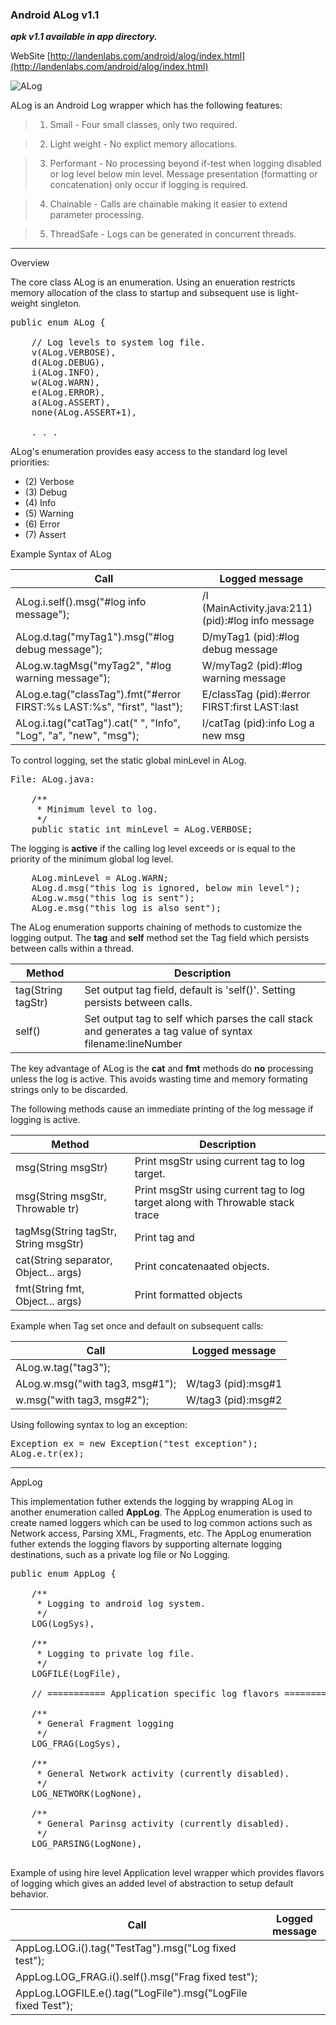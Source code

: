 ### Android ALog v1.1

***apk v1.1  available in app directory.***

WebSite
[http://landenlabs.com/android/alog/index.html](http://landenlabs.com/android/alog/index.html)

![ALog](http://landenlabs.com//android/alog/alog.png)

ALog is an Android Log wrapper which has the following features:

>   1. Small \- Four small classes, only two required.

>   2. Light weight \- No explict memory allocations. 

>   3. Performant \- No processing beyond if-test when logging disabled or 
log level below min level.  Message presentation (formatting or concatenation) 
only occur if logging is required. 

>   4. Chainable \- Calls are chainable making it easier to extend parameter processing. 

>   5. ThreadSafe \- Logs can be generated in concurrent threads.


***
Overview

The core class ALog is an enumeration. Using an enueration restricts memory allocation
of the class to startup and subsequent use is light-weight singleton.

<pre>
public enum ALog {

    // Log levels to system log file.
    v(ALog.VERBOSE),
    d(ALog.DEBUG),
    i(ALog.INFO),
    w(ALog.WARN),
    e(ALog.ERROR),
    a(ALog.ASSERT),
    none(ALog.ASSERT+1),

    . . . 
</pre>

ALog's enumeration provides easy access to the standard log level priorities:
* (2) Verbose    
* (3) Debug
* (4) Info
* (5) Warning
* (6) Error
* (7) Assert

Example Syntax of ALog

Call | Logged message
-----| --------------
ALog.i.self().msg("#log info message");  | /I (MainActivity.java:211)(pid):#log info message
ALog.d.tag("myTag1").msg("#log debug message");  | D/myTag1 (pid):#log debug message
ALog.w.tagMsg("myTag2", "#log warning message"); | W/myTag2 (pid):#log warning message
ALog.e.tag("classTag").fmt("#error FIRST:%s LAST:%s", "first", "last"); | E/classTag (pid):#error FIRST:first LAST:last
ALog.i.tag("catTag").cat(" ", "Info", "Log", "a", "new", "msg"); | I/catTag (pid):info Log a new msg

To control logging, set the static global minLevel in ALog. 

<pre>
File: ALog.java:

    /**
     * Minimum level to log.
     */
    public static int minLevel = ALog.VERBOSE;
</pre>

The logging is <b>active</b> if the calling log level exceeds or is equal to the priority of the minimum global log level.

<pre>
    ALog.minLevel = ALog.WARN;
    ALog.d.msg("this log is ignored, below min level");
    ALog.w.msg("this log is sent");
    ALog.e.msg("this log is also sent");
</pre>

The ALog enumeration supports chaining of methods to customize the logging output. 
The <b>tag</b> and <b>self</b> method set the Tag field which persists between calls within a thread. 

Method | Description
------ | -----------
tag(String tagStr) | Set output tag field, default is 'self()'. Setting persists between calls.
self()      | Set output tag to self which parses the call stack and generates a tag value of syntax filename:lineNumber


The key advantage of ALog is the <b>cat</b> and <b>fmt</b>
methods do <b>no</b> processing unless the log is active. 
This avoids wasting time and memory formating strings only to be discarded.

The following methods cause an immediate printing of the log message if logging is active. 

Method | Description
------ | -----------
msg(String msgStr) | Print msgStr using current tag to log target. 
msg(String msgStr, Throwable tr) | Print msgStr using current tag to log target along with Throwable stack trace
tagMsg(String tagStr, String msgStr) | Print tag  and 
cat(String separator, Object... args) | Print concatenaated objects. 
fmt(String fmt, Object... args) | Print formatted objects

Example when Tag set once and default on subsequent calls:

Call | Logged message
-----| --------------
ALog.w.tag("tag3"); |
ALog.w.msg("with tag3, msg#1"); | W/tag3 (pid):msg#1
w.msg("with tag3, msg#2"); | W/tag3 (pid):msg#2

Using following syntax to log an exception:

<pre>
Exception ex = new Exception("test exception");
ALog.e.tr(ex);
</pre>

***
AppLog


This implementation futher extends the logging by wrapping ALog in another 
enumeration called <b>AppLog</b>.  The AppLog enumeration is used to create named loggers
which can be used to log  common actions such as Network access, Parsing XML, Fragments, etc.
The AppLog enumeration futher extends the logging flavors by supporting alternate
logging destinations, such as a private log file or No Logging. 

<pre>
public enum AppLog {

    /**
     * Logging to android log system.
     */
    LOG(LogSys),

    /**
     * Logging to private log file.
     */
    LOGFILE(LogFile),

    // =========== Application specific log flavors ===========

    /**
     * General Fragment logging
     */
    LOG_FRAG(LogSys),

    /**
     * General Network activity (currently disabled).
     */
    LOG_NETWORK(LogNone),

    /**
     * General Parinsg activity (currently disabled).
     */
    LOG_PARSING(LogNone),

</pre>

Example of using hire level Application level wrapper which provides flavors of logging which gives
an added level of abstraction to setup default behavior.


Call | Logged message
-----| --------------
AppLog.LOG.i().tag("TestTag").msg("Log fixed test"); |
AppLog.LOG_FRAG.i().self().msg("Frag fixed test"); |
AppLog.LOGFILE.e().tag("LogFile").msg("LogFile fixed Test"); |


